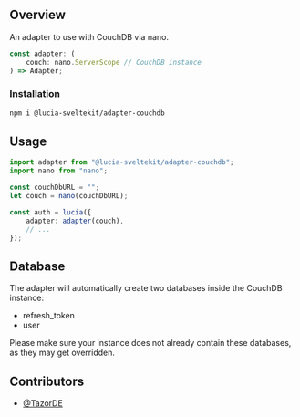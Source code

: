 ## Overview

An adapter to use with CouchDB via nano.

```ts
const adapter: (
	couch: nano.ServerScope // CouchDB instance
) => Adapter;
```

### Installation

```bash
npm i @lucia-sveltekit/adapter-couchdb
```

## Usage

```ts
import adapter from "@lucia-sveltekit/adapter-couchdb";
import nano from "nano";

const couchDbURL = "";
let couch = nano(couchDbURL);

const auth = lucia({
    adapter: adapter(couch),
    // ...
});
```

## Database

The adapter will automatically create two databases inside the CouchDB instance:

-   refresh_token
-   user

Please make sure your instance does not already contain these databases, as they may get overridden.

## Contributors

-   [@TazorDE](https://github.com/TazorDE)
